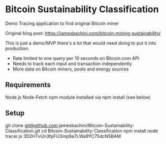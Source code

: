 # Bitcoin Sustainability Classification

Demo Tracing application to find original Bitcoin miner

Original blog post: https://jamesbachini.com/bitcoin-mining-sustainability/

This is just a demo/MVP there's a lot that would need doing to put it into production.

- Rate limited to one query per 10 seconds on Bitcoin.com API
- Needs to track each input and transaction independently
- More data on Bitcoin miners, pools and energy sources

## Requirements

Node.js
Node-Fetch npm module installed via npm install (see below)

## Setup

git clone git@github.com:jamesbachini/Bitcoin-Sustainability-Classification.git
cd Bitcoin-Sustainability-Classification
npm install
node tracer.js 3D2HTvUn3fpFU3mp9a7LWa9YC75dcN5BAM